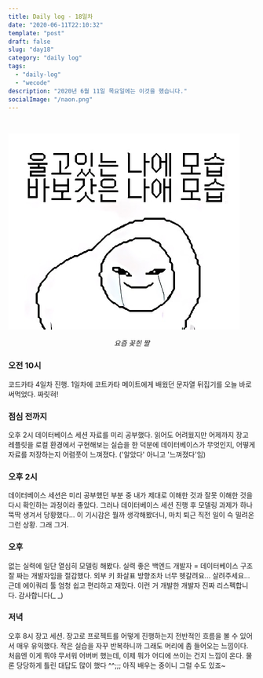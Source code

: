 ```yaml
---
title: Daily log - 18일차
date: "2020-06-11T22:10:32"
template: "post"
draft: false
slug: "day18"
category: "daily log"
tags:
  - "daily-log"
  - "wecode"
description: "2020년 6월 11일 목요일에는 이것을 했습니다."
socialImage: "/naon.png"
---
```


<br>

![day18](/media/200611-day18.JPG)
*<center>요즘 꽂힌 짤</center>*

### 오전 10시
코드카타 4일차 진행. 1일차에 코트카타 메이트에게 배웠던 문자열 뒤집기를 오늘 바로 써먹었다. 짜릿혀!

### 점심 전까지
오후 2시 데이터베이스 세션 자료를 미리 공부했다. 읽어도 어려웠지만 어제까지 장고 레플릿을 로컬 환경에서 구현해보는 실습을 한 덕분에 데이터베이스가 무엇인지, 어떻게 자료를 저장하는지 어렴풋이 느껴졌다. ('알았다' 아니고 '느껴졌다'임)

### 오후 2시
데이터베이스 세션은 미리 공부했던 부분 중 내가 제대로 이해한 것과 잘못 이해한 것을 다시 확인하는 과정이라 좋았다. 그러나 데이터베이스 세션 진행 후 모델링 과제가 하나 뚝딱 생겨서 당황했다... 이 기시감은 뭘까 생각해봤더니, 마치 퇴근 직전 일이 슥 밀려온 그런 상황. 그래 그거.

### 오후
없는 실력에 일단 열심히 모델링 해봤다. 실력 좋은 백엔드 개발자 = 데이터베이스 구조 잘 짜는 개발자임을 절감했다. 외부 키 화살표 방향조차 너무 헷갈려요... 살려주세요... 근데 에이쿼리 툴 엄청 쉽고 편리하고 재밌다. 이런 거 개발한 개발자 진짜 리스펙합니다. 감사합니다(_ _)

### 저녁
오후 8시 장고 세션. 장고로 프로젝트를 어떻게 진행하는지 전반적인 흐름을 볼 수 있어서 매우 유익했다. 작은 실습을 자꾸 반복하니까 그래도 머리에 좀 들어오는 느낌이다. 처음엔 이게 뭐야 무서워 어버버 했는데, 이제 뭐가 어디에 쓰이는 건지 느낌이 온다. 물론 당당하게 틀린 대답도 많이 했다 ^^;;; 아직 배우는 중이니 그럴 수도 있죠~